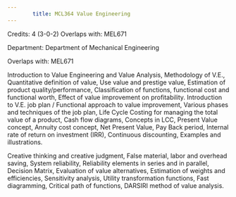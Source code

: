 ```yaml
---
        title: MCL364 Value Engineering
---
```

Credits: 4 (3-0-2) Overlaps with: MEL671

Department: Department of Mechanical Engineering

Overlaps with: MEL671

Introduction to Value Engineering and Value Analysis, Methodology of V.E., Quantitative definition of value, Use value and prestige value, Estimation of product quality/performance, Classification of functions, functional cost and functional worth, Effect of value improvement on profitability. Introduction to V.E. job plan / Functional approach to value improvement, Various phases and techniques of the job plan, Life Cycle Costing for managing the total value of a product, Cash flow diagrams, Concepts in LCC, Present Value concept, Annuity cost concept, Net Present Value, Pay Back period, Internal rate of return on investment (IRR), Continuous discounting, Examples and illustrations.

Creative thinking and creative judgment, False material, labor and overhead saving, System reliability, Reliability elements in series and in parallel, Decision Matrix, Evaluation of value alternatives, Estimation of weights and efficiencies, Sensitivity analysis, Utility transformation functions, Fast diagramming, Critical path of functions, DARSIRI method of value analysis.